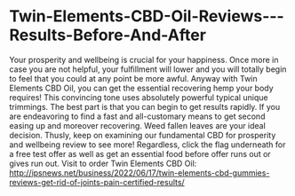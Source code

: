 # Twin-Elements-CBD-Oil-Reviews---Results-Before-And-After
Your prosperity and wellbeing is crucial for your happiness. Once more in case you are not helpful, your fulfillment will lower and you will totally begin to feel that you could at any point be more awful. Anyway with Twin Elements CBD Oil, you can get the essential recovering hemp your body requires! This convincing tone uses absolutely powerful typical unique trimmings. The best part is that you can begin to get results rapidly. If you are endeavoring to find a fast and all-customary means to get second easing up and moreover recovering. Weed fallen leaves are your ideal decision. Thusly, keep on examining our fundamental CBD for prosperity and wellbeing review to see more! Regardless, click the flag underneath for a free test offer as well as get an essential food before offer runs out or gives run out. Visit to order Twin Elements CBD Oil: http://ipsnews.net/business/2022/06/17/twin-elements-cbd-gummies-reviews-get-rid-of-joints-pain-certified-results/
